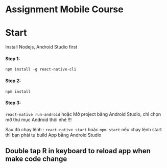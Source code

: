 # Assignment Mobile Course

# Start

Install Nodejs, Android Studio first

#### Step 1:

`npm install -g react-native-cli`

#### Step 2:

`npm install`

#### Step 3:

`react-native run-android`
hoặc
Mở project bằng Android Studio, chỉ chọn mở thư mục Android thôi nhé !!!

Sau đó chạy lệnh :
`react-native start` hoặc `npm start`
nếu chạy lệnh start thì bạn phải tự build App bằng Android Studio

## Double tap R in keyboard to reload app when make code change
